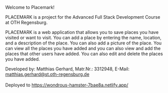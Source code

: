 Welcome to Placemark!

PLACEMARK is a project for the Advanced Full Stack Development Course at OTH Regensburg.

PLACEMARK is a web application that allows you to save places you have visited or want to visit. You can add a place by entering the name, location, and a description of the place. You can also add a picture of the place. You can view all the places you have added and you can also view and add the places that other users have added. You can also edit and delete the places you have added.

Developed by: Matthias Gerhard, Matr.Nr.: 3312948, E-Mail: matthias.gerhard@st.oth-regensburg.de
<br /> <br />
Deployed to https://wondrous-hamster-7bae8a.netlify.app/
